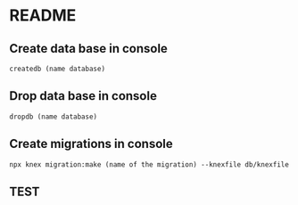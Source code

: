 # README

## Create data base in console 
    createdb (name database)

## Drop data base in console 
    dropdb (name database)

## Create migrations in console
    npx knex migration:make (name of the migration) --knexfile db/knexfile

## TEST

##
